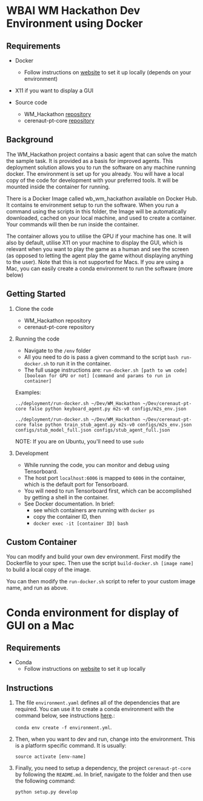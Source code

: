 # WBAI WM Hackathon Dev Environment using Docker

## Requirements
- Docker
    - Follow instructions on [website](https://www.docker.com) to set it up locally (depends on your environment)
- X11 if you want to display a GUI

- Source code
	- WM_Hackathon [repository](https://github.com/wbap/WM_Hackathon)
	- cerenaut-pt-core [repository](https://github.com/Cerenaut/cerenaut-pt-core)

## Background
The WM_Hackathon project contains a basic agent that can solve the match the sample task. It is provided as a basis for improved agents.
This deployment solution allows you to run the software on any machine running docker. The environment is set up for you already. 
You will have a local copy of the code for development with your preferred tools. It will be mounted inside the container for running.

There is a Docker Image called wb_wm_hackathon available on Docker Hub. It contains te environment setup to run the software. 
When you run a command using the scripts in this folder, the Image will be automatically downloaded, cached on your local machine, and used to create a container. Your commands will then be run inside the container.

The container allows you to utilise the GPU if your machine has one.
It will also by default, utilise X11 on your machine to display the GUI, which is relevant when you want to play the game as a human and see the screen (as opposed to letting the agent play the game without displaying anything to the user). Note that this is not supported for Macs. 
If you are using a Mac, you can easily create a conda environment to run the software (more below)


## Getting Started
1. Clone the code
	- WM_Hackathon repository
	- cerenaut-pt-core repository
3. Running the code
    - Navigate to the `/env` folder
    - All you need to do is pass a given command to the script `bash run-docker.sh` to run it in the container.
    - The full usage instructions are:
    `run-docker.sh [path to wm code] [boolean for GPU or not] [command and params to run in container]`

    Examples:

    `../deployment/run-docker.sh ~/Dev/WM_Hackathon ~/Dev/cerenaut-pt-core false python keyboard_agent.py m2s-v0 configs/m2s_env.json`

    `../deployment/run-docker.sh ~/Dev/WM_Hackathon ~/Dev/cerenaut-pt-core false python train_stub_agent.py m2s-v0 configs/m2s_env.json configs/stub_model_full.json configs/stub_agent_full.json` 

    NOTE: If you are on Ubuntu, you'll need to use `sudo`

4. Development
    - While running the code, you can monitor and debug using Tensorboard. 
    - The host port `localhost:6006` is mapped to `6006` in the container, which is the default port for Tensorboard.
    - You will need to run Tensorboard first, which can be accomplished by getting a shell in the container.
    - See Docker documentation. In brief:
        - see which containers are running with `docker ps`
        - copy the container ID, then
        - `docker exec -it [container ID] bash`

## Custom Container
You can modify and build your own dev environment.
First modify the Dockerfile to your spec. 
Then use the script `build-docker.sh [image name]` to build a local copy of the image.

You can then modify the `run-docker.sh` script to refer to your custom image name, and run as above.

# Conda environment for display of GUI on a Mac

## Requirements
- Conda
    - Follow instructions on [website](https://www.anaconda.com) to set it up locally
   
## Instructions
1. The file `environment.yaml` defines all of the dependencies that are required.
You can use it to create a conda environment with the command below, see instructions [here](https://docs.conda.io/projects/conda/en/latest/user-guide/tasks/manage-environments.html#creating-an-environment-from-an-environment-yml-file).:

    `conda env create -f environment.yml`.

2. Then, when you want to dev and run, change into the environment. This is a platform specific command. It is usually:

    `source activate [env-name]`

3. Finally, you need to setup a dependency, the project `cerenaut-pt-core` by following the `README.md`. In brief, navigate to the folder and then use the following command:

    `python setup.py develop` 
